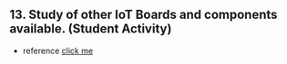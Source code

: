 ## 13. Study of other IoT Boards and components available. (Student Activity)

- reference [click me](<https://github.com/joysmith/Shri-Shankaracharya-Technical-Campus/blob/main/5%20sem%20DS(A%20%2B%20B)%20%20-IOT/Resource/project%2013%20-arduino.pdf>)
